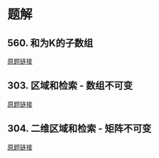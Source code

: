 # 题解

## 560. 和为K的子数组

[原题链接](https://leetcode-cn.com/problems/subarray-sum-equals-k/)

## 303. 区域和检索 - 数组不可变

[原题链接](https://leetcode-cn.com/problems/range-sum-query-immutable/)

## 304. 二维区域和检索 - 矩阵不可变

[原题链接](https://leetcode-cn.com/problems/range-sum-query-2d-immutable/)

